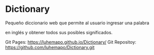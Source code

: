 # Dictionary

Pequeño diccionario web que permite al usuario ingresar una palabra

en inglés y obtener todos sus posibles significados.

Git Pages: https://luhemapo.github.io/Dictionary/
Git Repositoy: https://github.com/luhemapo/Dictionary.git
